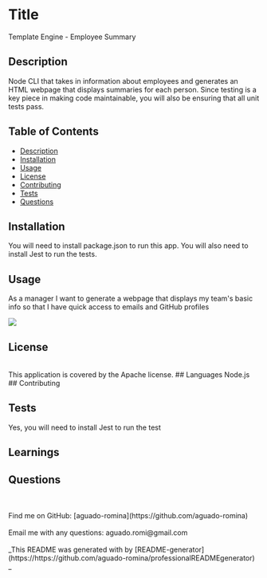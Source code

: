 
# Title
Template Engine - Employee Summary
  

## Description
Node CLI that takes in information about employees and generates an HTML webpage that displays summaries for each person. Since testing is a key piece in making code maintainable, you will also be ensuring that all unit tests pass.
## Table of Contents
- [Description](#description) 
- [Installation](#installation)
- [Usage](#usage)
- [License](#license)
- [Contributing](#contributing)
- [Tests](#tests)
- [Questions](#questions)
## Installation
You will need to install package.json to run this app. You will also need to install Jest to run the tests.
## Usage
As a manager
I want to generate a webpage that displays my team's basic info
so that I have quick access to emails and GitHub profiles

![](passedTest.gif)

## License

<br />
This application is covered by the Apache license. 
## Languages
Node.js
## Contributing

## Tests
Yes, you will need to install Jest to run the test
## Learnings

## Questions
<br />
<br />
Find me on GitHub: [aguado-romina](https://github.com/aguado-romina)<br />
<br />
Email me with any questions: aguado.romi@gmail.com<br /><br />
_This README was generated with by [README-generator](https://https://github.com/aguado-romina/professionalREADMEgenerator) _
    